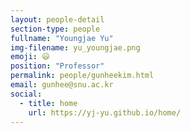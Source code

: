 ```yaml
---
layout: people-detail
section-type: people
fullname: "Youngjae Yu"
img-filename: yu_youngjae.png
emoji: 😃
position: "Professor"
permalink: people/gunheekim.html
email: gunhee@snu.ac.kr
social:
  - title: home
    url: https://yj-yu.github.io/home/
---
```

